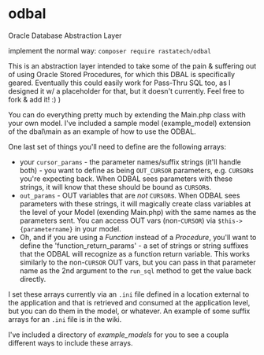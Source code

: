 # odbal
Oracle Database Abstraction Layer

implement the normal way:
  `composer require rastatech/odbal`

This is an abstraction layer intended to take some of the pain & suffering out of using Oracle Stored Procedures, for which this DBAL is specifically geared. Eventually this could easily work for Pass-Thru SQL too, as I designed it w/ a placeholder for that, but it doesn't currently. Feel free to fork & add it! :)  )

You can do everything pretty much by extending the Main.php class with your own model. I've included a sample model (example_model) extension of the dbal\main as an example of how to use the ODBAL. 

One last set of things you'll need to define are the following arrays:
- your `cursor_params` - the parameter names/suffix strings (it'll handle both) - you want to define as being `OUT_CURSOR` parameters, e.g. `CURSOR`s you're expecting back. When ODBAL sees parameters with these strings, it will know that these should be bound as `CURSOR`s. 
- `out_params` - OUT variables that are *not* `CURSOR`s. When ODBAL sees parameters with these strings, it will magically create class variables at the level of your Model (exending Main.php) with the same names as the parameters sent. You can access OUT vars (non-`CURSOR`) via `$this->{parametername}` in your model.
- Oh, and if you are using a _Function_ instead of a _Procedure_, you'll want to define the 'function_return_params' - a set of strings or string suffixes that the ODBAL will recognize as a function return variable. This works similarly to the non-`CURSOR` OUT vars, but you can pass in that parameter name as the 2nd argument to the `run_sql` method to get the value back directly.  

 
I set these arrays currently via an `.ini` file defined in a location external to the application and that is retrieved and consumed at the application level, but you can do them in the model, or whatever. An example of some suffix arrays for an `.ini` file is in the wiki. 

I've included a directory of _example_models_ for you to see a coupla different ways to include these arrays. 

